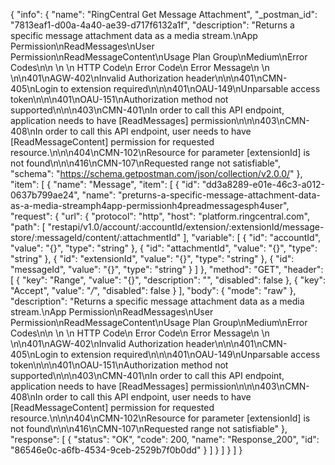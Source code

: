 {
  "info": {
    "name": "RingCentral Get Message Attachment",
    "_postman_id": "7813eaf1-d00a-4a40-ae39-d717f6132a1f",
    "description": "Returns a specific message attachment data as a media stream.\nApp Permission\nReadMessages\nUser Permission\nReadMessageContent\nUsage Plan Group\nMedium\nError Codes\n\n \n  \n   HTTP Code\n   Error Code\n   Error Message\n   \n \n\n401\nAGW-402\nInvalid Authorization header\n\n\n401\nCMN-405\nLogin to extension required\n\n\n401\nOAU-149\nUnparsable access token\n\n\n401\nOAU-151\nAuthorization method not supported\n\n\n403\nCMN-401\nIn order to call this API endpoint, application needs to have [ReadMessages] permission\n\n\n403\nCMN-408\nIn order to call this API endpoint, user needs to have [ReadMessageContent] permission for requested resource.\n\n\n404\nCMN-102\nResource for parameter [extensionId] is not found\n\n\n416\nCMN-107\nRequested range not satisfiable",
    "schema": "https://schema.getpostman.com/json/collection/v2.0.0/"
  },
  "item": [
    {
      "name": "Message",
      "item": [
        {
          "id": "dd3a8289-e01e-46c3-a012-0637b799ae24",
          "name": "preturns-a-specific-message-attachment-data-as-a-media-streamph4app-permissionh4preadmessagesph4user",
          "request": {
            "url": {
              "protocol": "http",
              "host": "platform.ringcentral.com",
              "path": [
                "restapi/v1.0/account/:accountId/extension/:extensionId/message-store/:messageId/content/:attachmentId"
              ],
              "variable": [
                {
                  "id": "accountId",
                  "value": "{}",
                  "type": "string"
                },
                {
                  "id": "attachmentId",
                  "value": "{}",
                  "type": "string"
                },
                {
                  "id": "extensionId",
                  "value": "{}",
                  "type": "string"
                },
                {
                  "id": "messageId",
                  "value": "{}",
                  "type": "string"
                }
              ]
            },
            "method": "GET",
            "header": [
              {
                "key": "Range",
                "value": "{}",
                "description": "",
                "disabled": false
              },
              {
                "key": "Accept",
                "value": "*/*",
                "disabled": false
              }
            ],
            "body": {
              "mode": "raw"
            },
            "description": "Returns a specific message attachment data as a media stream.\nApp Permission\nReadMessages\nUser Permission\nReadMessageContent\nUsage Plan Group\nMedium\nError Codes\n\n \n  \n   HTTP Code\n   Error Code\n   Error Message\n   \n \n\n401\nAGW-402\nInvalid Authorization header\n\n\n401\nCMN-405\nLogin to extension required\n\n\n401\nOAU-149\nUnparsable access token\n\n\n401\nOAU-151\nAuthorization method not supported\n\n\n403\nCMN-401\nIn order to call this API endpoint, application needs to have [ReadMessages] permission\n\n\n403\nCMN-408\nIn order to call this API endpoint, user needs to have [ReadMessageContent] permission for requested resource.\n\n\n404\nCMN-102\nResource for parameter [extensionId] is not found\n\n\n416\nCMN-107\nRequested range not satisfiable"
          },
          "response": [
            {
              "status": "OK",
              "code": 200,
              "name": "Response_200",
              "id": "86546e0c-a6fb-4534-9ceb-2529b7f0b0dd"
            }
          ]
        }
      ]
    }
  ]
}
